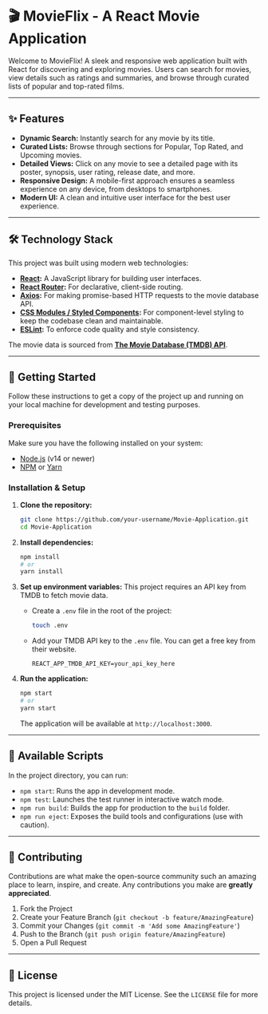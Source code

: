  # 🎬 MovieFlix - A React Movie Application
 
 Welcome to MovieFlix! A sleek and responsive web application built with React for discovering and exploring movies. Users can search for movies, view details such as ratings and summaries, and browse through curated lists of popular and top-rated films.
 
 ---
 
 ## ✨ Features
 
 *   **Dynamic Search:** Instantly search for any movie by its title.
 *   **Curated Lists:** Browse through sections for Popular, Top Rated, and Upcoming movies.
 *   **Detailed Views:** Click on any movie to see a detailed page with its poster, synopsis, user rating, release date, and more.
 *   **Responsive Design:** A mobile-first approach ensures a seamless experience on any device, from desktops to smartphones.
 *   **Modern UI:** A clean and intuitive user interface for the best user experience.
 
 ---
 
 ## 🛠️ Technology Stack
 
 This project was built using modern web technologies:
 
 *   **[React](https://reactjs.org/):** A JavaScript library for building user interfaces.
 *   **[React Router](https://reactrouter.com/):** For declarative, client-side routing.
 *   **[Axios](https://axios-http.com/):** For making promise-based HTTP requests to the movie database API.
 *   **[CSS Modules / Styled Components](https://styled-components.com/):** For component-level styling to keep the codebase clean and maintainable.
 *   **[ESLint](https://eslint.org/):** To enforce code quality and style consistency.
 
 The movie data is sourced from **[The Movie Database (TMDB) API](https://www.themoviedb.org/documentation/api)**.
 
 ---
 
 ## 🚀 Getting Started
 
 Follow these instructions to get a copy of the project up and running on your local machine for development and testing purposes.
 
 ### Prerequisites
 
 Make sure you have the following installed on your system:
 *   [Node.js](https://nodejs.org/en/) (v14 or newer)
 *   [NPM](https://www.npmjs.com/) or [Yarn](https://yarnpkg.com/)
 
 ### Installation & Setup
 
 1.  **Clone the repository:**
     ```sh
     git clone https://github.com/your-username/Movie-Application.git
     cd Movie-Application
     ```
 
 2.  **Install dependencies:**
     ```sh
     npm install
     # or
     yarn install
     ```
 
 3.  **Set up environment variables:**
     This project requires an API key from TMDB to fetch movie data.
 
     *   Create a `.env` file in the root of the project:
         ```sh
         touch .env
         ```
     *   Add your TMDB API key to the `.env` file. You can get a free key from their website.
         ```
         REACT_APP_TMDB_API_KEY=your_api_key_here
         ```
 
 4.  **Run the application:**
     ```sh
     npm start
     # or
     yarn start
     ```
     The application will be available at `http://localhost:3000`.
 
 ---
 
 ## 📜 Available Scripts
 
 In the project directory, you can run:
 
 *   `npm start`: Runs the app in development mode.
 *   `npm test`: Launches the test runner in interactive watch mode.
 *   `npm run build`: Builds the app for production to the `build` folder.
 *   `npm run eject`: Exposes the build tools and configurations (use with caution).
 
 ---
 
 ## 🤝 Contributing
 
 Contributions are what make the open-source community such an amazing place to learn, inspire, and create. Any contributions you make are **greatly appreciated**.
 
 1.  Fork the Project
 2.  Create your Feature Branch (`git checkout -b feature/AmazingFeature`)
 3.  Commit your Changes (`git commit -m 'Add some AmazingFeature'`)
 4.  Push to the Branch (`git push origin feature/AmazingFeature`)
 5.  Open a Pull Request
 
 ---
 
 ## 📄 License
 
 This project is licensed under the MIT License. See the `LICENSE` file for more details.
 